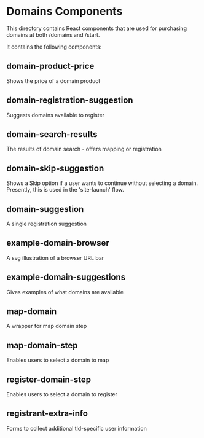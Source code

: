 Domains Components
==================

This directory contains React components that are used for purchasing domains at both /domains and /start.

It contains the following components:

domain-product-price
--------------------
Shows the price of a domain product

domain-registration-suggestion
------------------------------
Suggests domains available to register

domain-search-results
---------------------
The results of domain search - offers mapping or registration

domain-skip-suggestion
---------------------
Shows a Skip option if a user wants to continue without selecting a domain.
Presently, this is used in the 'site-launch' flow.

domain-suggestion
-----------------
A single registration suggestion

example-domain-browser
----------------------
A svg illustration of a browser URL bar

example-domain-suggestions
--------------------------
Gives examples of what domains are available

map-domain
----------
A wrapper for map domain step

map-domain-step
---------------
Enables users to select a domain to map

register-domain-step
--------------------
Enables users to select a domain to register

registrant-extra-info
---------------------
Forms to collect additional tld-specific user information
